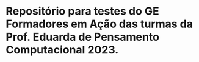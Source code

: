 # Repositório para testes do GE Formadores em Ação das turmas da Prof. Eduarda de Pensamento Computacional 2023.
